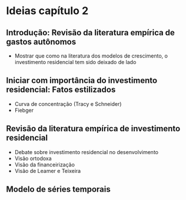 # Ideias capítulo 2

## Introdução: Revisão da literatura empírica de gastos autônomos

- Mostrar que como na literatura dos modelos de crescimento, o investimento residencial tem sido deixado de lado



##  Iniciar com importância do investimento residencial: Fatos estilizados

- Curva de concentração (Tracy e Schneider)
- Fiebger



## Revisão da literatura empírica de investimento residencial

- Debate sobre investimento residencial no desenvolvimento
- Visão ortodoxa
- Visão da financeirização
- Visão de Leamer e Teixeira



## Modelo de séries temporais

